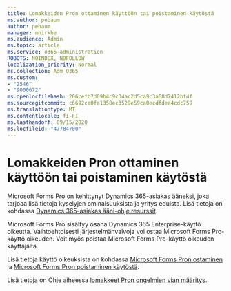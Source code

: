 ```yaml
---
title: Lomakkeiden Pron ottaminen käyttöön tai poistaminen käytöstä
ms.author: pebaum
author: pebaum
manager: mnirkhe
ms.audience: Admin
ms.topic: article
ms.service: o365-administration
ROBOTS: NOINDEX, NOFOLLOW
localization_priority: Normal
ms.collection: Adm_O365
ms.custom:
- "2546"
- "9000672"
ms.openlocfilehash: 206cefb7d09b4c9c34ac2d5ca9c3a68d7412bf4f
ms.sourcegitcommit: c6692ce0fa1358ec3529e59ca0ecdfdea4cdc759
ms.translationtype: MT
ms.contentlocale: fi-FI
ms.lasthandoff: 09/15/2020
ms.locfileid: "47784700"
---
```

# <a name="enable-or-disable-forms-pro"></a>Lomakkeiden Pron ottaminen käyttöön tai poistaminen käytöstä

Microsoft Forms Pro on kehittynyt Dynamics 365-asiakas ääneksi, joka tarjoaa lisä tietoja kyselyjen ominaisuuksista ja yritys eduista. Lisä tietoja on kohdassa [Dynamics 365-asiakas ääni-ohje resurssit](https://go.microsoft.com/fwlink/p/?linkid=2128357).  

Microsoft Forms Pro sisältyy osana Dynamics 365 Enterprise-käyttö oikeutta. Vaihtoehtoisesti järjestelmänvalvoja voi ostaa Microsoft Forms Pro-käyttö oikeuden. Voit myös poistaa Microsoft Forms Pro-käyttö oikeuden käyttäjältä.  

Lisä tietoja käyttö oikeuksista on kohdassa [Microsoft Forms Pron ostaminen](https://docs.microsoft.com/forms-pro/purchase#purchase-microsoft-forms-pro-for-users-in-a-dynamics-365-tenant) ja [Microsoft Forms Pron poistaminen käytöstä](https://docs.microsoft.com/forms-pro/purchase#disable-microsoft-forms-pro-for-a-user-1).
  
Lisä tietoja on Ohje aiheessa [lomakkeet Pron ongelmien vian määritys](https://docs.microsoft.com/forms-pro/troubleshoot).